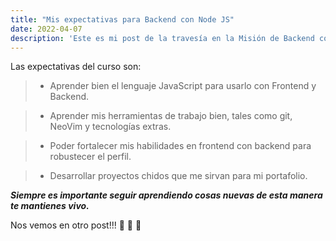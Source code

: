 ```yaml
---
title: "Mis expectativas para Backend con Node JS"
date: 2022-04-07
description: 'Este es mi post de la travesía en la Misión de Backend con Node JS de Launch X. Aquí te platico un poco sobre mis expectativas del curso.'
---
```


Las expectativas del curso son:

> - Aprender bien el lenguaje JavaScript para usarlo con Frontend y Backend.

> - Aprender mis herramientas de trabajo bien, tales como git, NeoVim y tecnologías extras.

> - Poder fortalecer mis habilidades en frontend con backend para robustecer el perfil.

> - Desarrollar proyectos chidos que me sirvan para mi portafolio. 

***Siempre es importante seguir aprendiendo cosas nuevas de esta manera te mantienes vivo.***

Nos vemos en otro post!!! 🚀 🚀 👀
